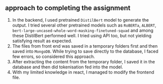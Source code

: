 ## approach to completing the assignment

1. In the backend, I used pretrained `DistilBert` model to generate the output. I tried several other pretrained models such as `RoBERTa`, `ALBERT`, `bert-large-uncased-whole-word-masking-finetuned-squad` and among these DistilBert performed well. I tried using API too, but not yielding satisfying result as expected.
2. The files from front end was saved in a temporary folders first and then saved into `MongoDB`. While trying to save directly to the database, I faced few errors, so considered this approach.
3. After extracting the content from the temporary folder, I saved it in the database and then did tokenisation fed into the model.
4. With my limited knowledge in react, I managed to modify the frontend file.